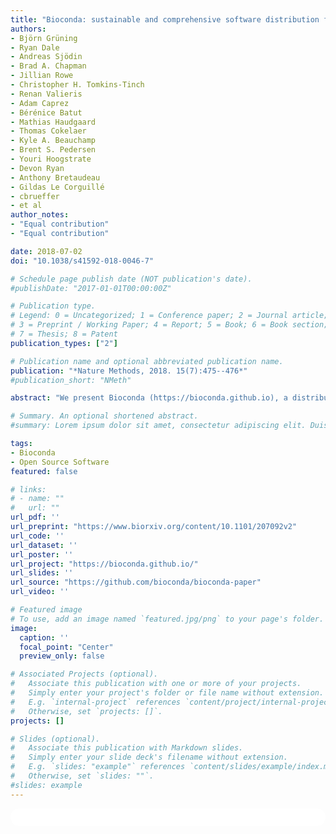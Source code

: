 ```yaml
---
title: "Bioconda: sustainable and comprehensive software distribution for the life sciences"
authors:
- Björn Grüning
- Ryan Dale
- Andreas Sjödin
- Brad A. Chapman
- Jillian Rowe
- Christopher H. Tomkins-Tinch
- Renan Valieris
- Adam Caprez
- Bérénice Batut
- Mathias Haudgaard
- Thomas Cokelaer
- Kyle A. Beauchamp
- Brent S. Pedersen
- Youri Hoogstrate
- Devon Ryan
- Anthony Bretaudeau
- Gildas Le Corguillé
- cbrueffer
- et al
author_notes:
- "Equal contribution"
- "Equal contribution"

date: 2018-07-02
doi: "10.1038/s41592-018-0046-7"

# Schedule page publish date (NOT publication's date).
#publishDate: "2017-01-01T00:00:00Z"

# Publication type.
# Legend: 0 = Uncategorized; 1 = Conference paper; 2 = Journal article;
# 3 = Preprint / Working Paper; 4 = Report; 5 = Book; 6 = Book section;
# 7 = Thesis; 8 = Patent
publication_types: ["2"]

# Publication name and optional abbreviated publication name.
publication: "*Nature Methods, 2018. 15(7):475--476*"
#publication_short: "NMeth"

abstract: "We present Bioconda (https://bioconda.github.io), a distribution of bioinformatics software for the lightweight, multiplatform and language-agnostic package manager Conda. Currently, Bioconda offers a collection of over 3000 software packages, which is continuously maintained, updated, and extended by a growing global community of more than 200 contributors. Bioconda improves analysis reproducibility by allowing users to define isolated environments with defined software versions, all of which are easily installed and managed without administrative privileges."

# Summary. An optional shortened abstract.
#summary: Lorem ipsum dolor sit amet, consectetur adipiscing elit. Duis posuere tellus ac convallis placerat. Proin tincidunt magna sed ex sollicitudin condimentum.

tags:
- Bioconda
- Open Source Software
featured: false

# links:
# - name: ""
#   url: ""
url_pdf: ''
url_preprint: "https://www.biorxiv.org/content/10.1101/207092v2"
url_code: ''
url_dataset: ''
url_poster: ''
url_project: "https://bioconda.github.io/"
url_slides: ''
url_source: "https://github.com/bioconda/bioconda-paper"
url_video: ''

# Featured image
# To use, add an image named `featured.jpg/png` to your page's folder. 
image:
  caption: ''
  focal_point: "Center"
  preview_only: false

# Associated Projects (optional).
#   Associate this publication with one or more of your projects.
#   Simply enter your project's folder or file name without extension.
#   E.g. `internal-project` references `content/project/internal-project/index.md`.
#   Otherwise, set `projects: []`.
projects: []

# Slides (optional).
#   Associate this publication with Markdown slides.
#   Simply enter your slide deck's filename without extension.
#   E.g. `slides: "example"` references `content/slides/example/index.md`.
#   Otherwise, set `slides: ""`.
#slides: example
---
```


<html>
  <style>
    section {
        background: white;
        color: black;
        border-radius: 1em;
        padding: 1em;
        left: 50% }
    #inner {
        display: inline-block;
        display: flex;
        align-items: center;
        justify-content: center }
  </style>
  <section>
    <div id="inner">
      <script type='text/javascript' src='https://d1bxh8uas1mnw7.cloudfront.net/assets/embed.js'></script>
        <span style="float:left";
          class="__dimensions_badge_embed__"
          data-doi="10.1038/s41592-018-0046-7"
          data-hide-zero-citations="true"
          data-legend="always">
        </span>
      <script async src="https://badge.dimensions.ai/badge.js" charset="utf-8"></script>
        <div  style="float:right";
          data-link-target="_blank"
          data-badge-details="right"
          data-badge-type="medium-donut"
          data-doi="10.1038/s41592-018-0046-7"
          data-condensed="true"
          data-hide-no-mentions="true"
          class="altmetric-embed">
        </div>
    </div>
  </section>
